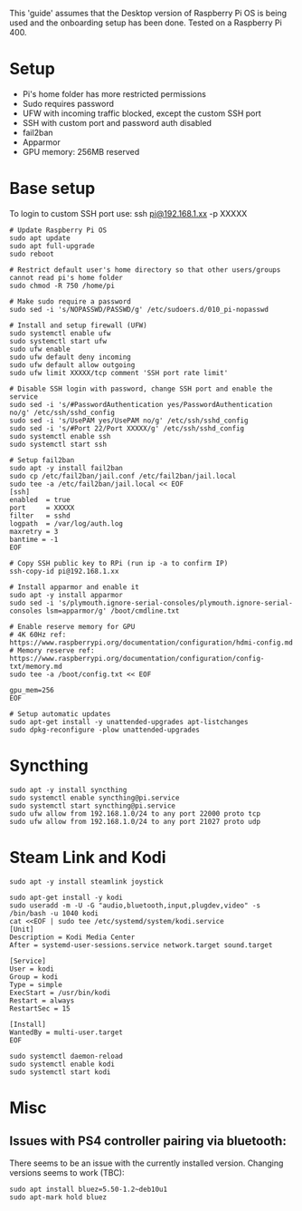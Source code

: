 This 'guide' assumes that the Desktop version of Raspberry Pi OS is being used and the onboarding setup has been done.
Tested on a Raspberry Pi 400.

# Setup
- Pi's home folder has more restricted permissions
- Sudo requires password
- UFW with incoming traffic blocked, except the custom SSH port
- SSH with custom port and password auth disabled
- fail2ban
- Apparmor
- GPU memory: 256MB reserved

# Base setup
To login to custom SSH port use: ssh pi@192.168.1.xx -p XXXXX

```
# Update Raspberry Pi OS
sudo apt update
sudo apt full-upgrade
sudo reboot

# Restrict default user's home directory so that other users/groups cannot read pi's home folder
sudo chmod -R 750 /home/pi

# Make sudo require a password
sudo sed -i 's/NOPASSWD/PASSWD/g' /etc/sudoers.d/010_pi-nopasswd

# Install and setup firewall (UFW)
sudo systemctl enable ufw
sudo systemctl start ufw
sudo ufw enable
sudo ufw default deny incoming
sudo ufw default allow outgoing
sudo ufw limit XXXXX/tcp comment 'SSH port rate limit'

# Disable SSH login with password, change SSH port and enable the service
sudo sed -i 's/#PasswordAuthentication yes/PasswordAuthentication no/g' /etc/ssh/sshd_config
sudo sed -i 's/UsePAM yes/UsePAM no/g' /etc/ssh/sshd_config
sudo sed -i 's/#Port 22/Port XXXXX/g' /etc/ssh/sshd_config
sudo systemctl enable ssh
sudo systemctl start ssh

# Setup fail2ban
sudo apt -y install fail2ban
sudo cp /etc/fail2ban/jail.conf /etc/fail2ban/jail.local
sudo tee -a /etc/fail2ban/jail.local << EOF
[ssh]
enabled  = true
port     = XXXXX
filter   = sshd
logpath  = /var/log/auth.log
maxretry = 3
bantime = -1
EOF

# Copy SSH public key to RPi (run ip -a to confirm IP)
ssh-copy-id pi@192.168.1.xx

# Install apparmor and enable it
sudo apt -y install apparmor
sudo sed -i 's/plymouth.ignore-serial-consoles/plymouth.ignore-serial-consoles lsm=apparmor/g' /boot/cmdline.txt

# Enable reserve memory for GPU
# 4K 60Hz ref: https://www.raspberrypi.org/documentation/configuration/hdmi-config.md
# Memory reserve ref: https://www.raspberrypi.org/documentation/configuration/config-txt/memory.md
sudo tee -a /boot/config.txt << EOF

gpu_mem=256
EOF

# Setup automatic updates
sudo apt-get install -y unattended-upgrades apt-listchanges
sudo dpkg-reconfigure -plow unattended-upgrades
```

# Syncthing
```
sudo apt -y install syncthing
sudo systemctl enable syncthing@pi.service
sudo systemctl start syncthing@pi.service
sudo ufw allow from 192.168.1.0/24 to any port 22000 proto tcp
sudo ufw allow from 192.168.1.0/24 to any port 21027 proto udp
```


# Steam Link and Kodi
```
sudo apt -y install steamlink joystick

sudo apt-get install -y kodi
sudo useradd -m -U -G "audio,bluetooth,input,plugdev,video" -s /bin/bash -u 1040 kodi
cat <<EOF | sudo tee /etc/systemd/system/kodi.service
[Unit]
Description = Kodi Media Center
After = systemd-user-sessions.service network.target sound.target

[Service]
User = kodi
Group = kodi
Type = simple
ExecStart = /usr/bin/kodi
Restart = always
RestartSec = 15

[Install]
WantedBy = multi-user.target
EOF

sudo systemctl daemon-reload
sudo systemctl enable kodi
sudo systemctl start kodi
```

# Misc
## Issues with PS4 controller pairing via bluetooth:
There seems to be an issue with the currently installed version. Changing versions seems to work (TBC):
```
sudo apt install bluez=5.50-1.2~deb10u1
sudo apt-mark hold bluez
```
